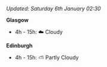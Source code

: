 *Updated: Saturday 6th January 02:30*

**Glasgow**

* 4h - 15h: :cloud: Cloudy

**Edinburgh**

* 4h - 15h: :partly_sunny: Partly Cloudy
